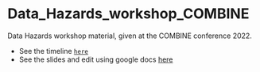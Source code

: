 # Data_Hazards_workshop_COMBINE
Data Hazards workshop material, given at the COMBINE conference 2022.

- See the timeline [`here`](timeframes.md)
- See the slides and edit using google docs [here](https://docs.google.com/presentation/d/1OvVyGjqNVzxN0DznCxk9HeJF6e1aZeJ6sDcIuUvm0b8/edit#slide=id.g118dc3aa1dc_0_88)
